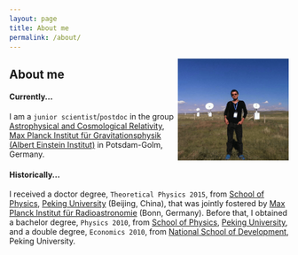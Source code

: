 ```yaml
---
layout: page
title: About me
permalink: /about/
---
```


<img style="float: right;" src="2015innerMongolia.png" width="200">

## About me

#### Currently...

I am a `junior scientist`/`postdoc` in the group [Astrophysical and Cosmological Relativity](http://www.aei.mpg.de/1282161/Astrophysical_and_Cosmological_Relativity), [Max Planck Institut für Gravitationsphysik (Albert Einstein Institut)](http://www.aei.mpg.de/) in Potsdam-Golm, Germany.


#### Historically...

I received a doctor degree, `Theoretical Physics 2015`, from [School of Physics](http://www.phy.pku.edu.cn/English.html), [Peking University](http://english.pku.edu.cn/) (Beijing, China), that was jointly fostered by [Max Planck Institut für Radioastronomie](http://www.mpifr-bonn.mpg.de/2169/en) (Bonn, Germany). Before that, I obtained a bachelor degree, `Physics 2010`, from [School of Physics](http://www.phy.pku.edu.cn/English.html), [Peking University](http://english.pku.edu.cn/), and a double degree, `Economics 2010`, from [National School of Development](http://en.nsd.edu.cn/), Peking University.
